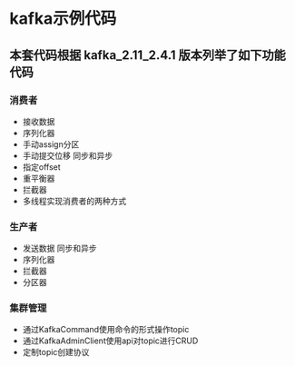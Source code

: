 # kafka示例代码
## 本套代码根据 kafka_2.11_2.4.1 版本列举了如下功能代码
### 消费者
* 接收数据
* 序列化器
* 手动assign分区
* 手动提交位移 同步和异步
* 指定offset
* 重平衡器
* 拦截器
* 多线程实现消费者的两种方式
### 生产者
* 发送数据 同步和异步
* 序列化器
* 拦截器
* 分区器
### 集群管理
* 通过KafkaCommand使用命令的形式操作topic
* 通过KafkaAdminClient使用api对topic进行CRUD
* 定制topic创建协议